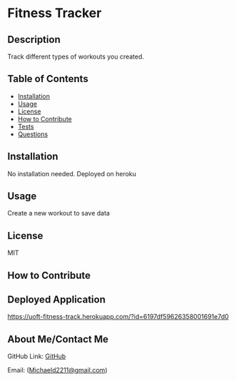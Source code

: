 # Fitness Tracker
  ## Description
  Track different types of workouts you created.

  ## Table of Contents
  - [Installation](#installation)
  - [Usage](#usage)
  - [License](#license)
  - [How to Contribute](#contributing)
  - [Tests](#tests)
  - [Questions](#questions)

  ## Installation
  No installation needed. Deployed on heroku

  ## Usage
  Create a new workout to save data

  ## License
  MIT

  ## How to Contribute
  

  ## Deployed Application
  https://uoft-fitness-track.herokuapp.com/?id=6197df59626358001691e7d0

  ## About Me/Contact Me
  GitHub Link: [GitHub](https://github.com/MichaelDigi)

  Email: (Michaeld2211@gmail.com)
